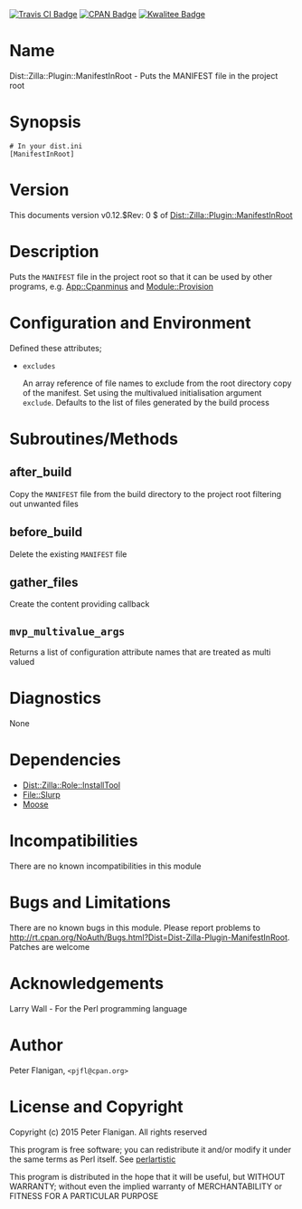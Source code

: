 <div>
    <a href="https://travis-ci.org/pjfl/p5-dist-zilla-plugin-manifestinroot"><img src="https://travis-ci.org/pjfl/p5-dist-zilla-plugin-manifestinroot.svg?branch=master" alt="Travis CI Badge"></a>
    <a href="http://badge.fury.io/pl/Dist-Zilla-Plugin-ManifestInRoot"><img src="https://badge.fury.io/pl/Dist-Zilla-Plugin-ManifestInRoot.svg" alt="CPAN Badge"></a>
    <a href="http://cpants.cpanauthors.org/dist/Dist-Zilla-Plugin-ManifestInRoot"><img src="http://cpants.cpanauthors.org/dist/Dist-Zilla-Plugin-ManifestInRoot.png" alt="Kwalitee Badge"></a>
</div>

# Name

Dist::Zilla::Plugin::ManifestInRoot - Puts the MANIFEST file in the project root

# Synopsis

    # In your dist.ini
    [ManifestInRoot]

# Version

This documents version v0.12.$Rev: 0 $ of [Dist::Zilla::Plugin::ManifestInRoot](https://metacpan.org/pod/Dist::Zilla::Plugin::ManifestInRoot)

# Description

Puts the `MANIFEST` file in the project root so that it can be used by
other programs, e.g. [App::Cpanminus](https://metacpan.org/pod/App::Cpanminus) and [Module::Provision](https://metacpan.org/pod/Module::Provision)

# Configuration and Environment

Defined these attributes;

- `excludes`

    An array reference of file names to exclude from the root directory copy of the
    manifest.  Set using the multivalued initialisation argument `exclude`.
    Defaults to the list of files generated by the build process

# Subroutines/Methods

## after\_build

Copy the `MANIFEST` file from the build directory to the project root filtering
out unwanted files

## before\_build

Delete the existing `MANIFEST` file

## gather\_files

Create the content providing callback

## `mvp_multivalue_args`

Returns a list of configuration attribute names that are treated as
multi valued

# Diagnostics

None

# Dependencies

- [Dist::Zilla::Role::InstallTool](https://metacpan.org/pod/Dist::Zilla::Role::InstallTool)
- [File::Slurp](https://metacpan.org/pod/File::Slurp)
- [Moose](https://metacpan.org/pod/Moose)

# Incompatibilities

There are no known incompatibilities in this module

# Bugs and Limitations

There are no known bugs in this module. Please report problems to
http://rt.cpan.org/NoAuth/Bugs.html?Dist=Dist-Zilla-Plugin-ManifestInRoot.
Patches are welcome

# Acknowledgements

Larry Wall - For the Perl programming language

# Author

Peter Flanigan, `<pjfl@cpan.org>`

# License and Copyright

Copyright (c) 2015 Peter Flanigan. All rights reserved

This program is free software; you can redistribute it and/or modify it
under the same terms as Perl itself. See [perlartistic](https://metacpan.org/pod/perlartistic)

This program is distributed in the hope that it will be useful,
but WITHOUT WARRANTY; without even the implied warranty of
MERCHANTABILITY or FITNESS FOR A PARTICULAR PURPOSE
